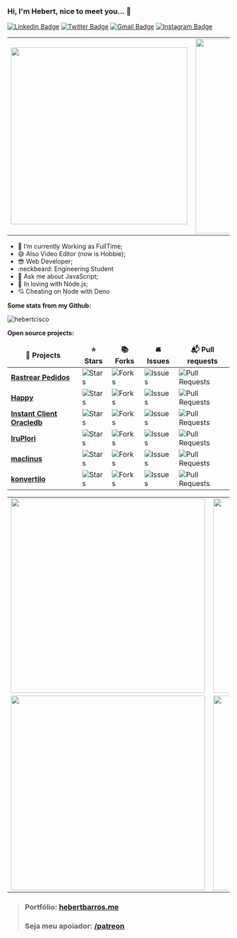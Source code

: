 ### Hi, I'm Hebert, nice to meet you... 👋

[![Linkedin Badge](https://img.shields.io/badge/-LinkedIn-blue?style=flat-square&logo=Linkedin&logoColor=white&link=https://www.linkedin.com/in/hebert-f-barros/)](https://www.linkedin.com/in/hebert-f-barros/)
[![Twitter Badge](https://img.shields.io/badge/-Twitter-1ca0f1?style=flat-square&labelColor=1ca0f1&logo=twitter&logoColor=white&link=https://twitter.com/hebertcisco)](https://twitter.com/hebertcisco)
[![Gmail Badge](https://img.shields.io/badge/-Gmail-c14438?style=flat-square&logo=Gmail&logoColor=white&link=mailto:tecnobertinfo@gmail.com)](mailto:tecnobertinfo@gmail.com)
[![Instagram Badge](https://img.shields.io/badge/-Instagram-C13584?style=flat-square&labelColor=C13584&logo=instagram&logoColor=white&link=https://www.instagram.com/hebert.js/)](https://www.instagram.com/hebert.js/)

<center>
  
<table>
  <tr>
      <td><img width="400px" align="left" src="https://github-readme-stats.vercel.app/api/top-langs/?username=hebertcisco&hide=html&layout=compact" /></td>
      <td><img width="440px" align="left" src="https://github-readme-stats.vercel.app/api?username=hebertcisco&show_icons=true" /></td>
  </tr>  
</table>
</center>

- 🔭 I’m currently Working as FullTime;
- 😄 Also Video Editor (now is Hobbie);
- :sunglasses: Web Developer;
- :neckbeard: Engineering Student
- 💬 Ask me about JavaScript;
- :green_heart: In loving with Node.js;
- :cupid: Cheating on Node with Deno

**Some stats from my Github:** 
<p align=left> <img src=https://komarev.com/ghpvc/?username=hebertcisco alt=hebertcisco /> </p>

**Open source projects:**  
<table>
  <thead align="center">
    <tr border: none;>
      <td><b>🎁 Projects</b></td>
      <td><b>⭐ Stars</b></td>
      <td><b>📚 Forks</b></td>
      <td><b>🛎 Issues</b></td>
      <td><b>📬 Pull requests</b></td>
    </tr>
  </thead>
  <tbody>
    <tr>
      <td><a href="https://github.com/hebertcisco/rastrearpedidos"><b>Rastrear Pedidos</b></a></td>
      <td><img alt="Stars" src="https://img.shields.io/github/stars/hebertcisco/rastrearpedidos?style=flat-square&labelColor=343b41"/></td>
      <td><img alt="Forks" src="https://img.shields.io/github/forks/hebertcisco/rastrearpedidos?style=flat-square&labelColor=343b41"/></td>
      <td><img alt="Issues" src="https://img.shields.io/github/issues/hebertcisco/rastrearpedidos?style=flat-square&labelColor=343b41"/></td>
      <td><img alt="Pull Requests" src="https://img.shields.io/github/issues-pr/hebertcisco/rastrearpedidos?style=flat-square&labelColor=343b41"/></td>
    </tr>
    <tr>
      <td><a href="https://github.com/hebertcisco/happy"><b>Happy</b></a></td>
      <td><img alt="Stars" src="https://img.shields.io/github/stars/hebertcisco/happy?style=flat-square&labelColor=343b41"/></td>
      <td><img alt="Forks" src="https://img.shields.io/github/forks/hebertcisco/happy?style=flat-square&labelColor=343b41"/></td>
      <td><img alt="Issues" src="https://img.shields.io/github/issues/hebertcisco/happy?style=flat-square&labelColor=343b41"/></td>
      <td><img alt="Pull Requests" src="https://img.shields.io/github/issues-pr/hebertcisco/happy?style=flat-square&labelColor=343b41"/></td>
    </tr>
    <tr>
      <td><a href="https://github.com/hebertcisco/happy"><b>Instant Client Oracledb</b></a></td>
      <td><img alt="Stars" src="https://img.shields.io/github/stars/hebertcisco/instantclient_oracledb?style=flat-square&labelColor=343b41"/></td>
      <td><img alt="Forks" src="https://img.shields.io/github/forks/hebertcisco/instantclient_oracledb?style=flat-square&labelColor=343b41"/></td>
      <td><img alt="Issues" src="https://img.shields.io/github/issues/hebertcisco/instantclient_oracledb?style=flat-square&labelColor=343b41"/></td>
      <td><img alt="Pull Requests" src="https://img.shields.io/github/issues-pr/hebertcisco/instantclient_oracledb?style=flat-square&labelColor=343b41"/></td>
    </tr>
    <tr>
      <td><a href="https://github.com/hebertcisco/happy"><b>IruPlori</b></a></td>
      <td><img alt="Stars" src="https://img.shields.io/github/stars/hebertcisco/IruPlori?style=flat-square&labelColor=343b41"/></td>
      <td><img alt="Forks" src="https://img.shields.io/github/forks/hebertcisco/IruPlori?style=flat-square&labelColor=343b41"/></td>
      <td><img alt="Issues" src="https://img.shields.io/github/issues/hebertcisco/IruPlori?style=flat-square&labelColor=343b41"/></td>
      <td><img alt="Pull Requests" src="https://img.shields.io/github/issues-pr/hebertcisco/IruPlori?style=flat-square&labelColor=343b41"/></td>
    </tr>
    <tr>
      <td><a href="https://github.com/hebertcisco/maclinus"><b>maclinus</b></a></td>
      <td><img alt="Stars" src="https://img.shields.io/github/stars/hebertcisco/maclinus?style=flat-square&labelColor=343b41"/></td>
      <td><img alt="Forks" src="https://img.shields.io/github/forks/hebertcisco/maclinus?style=flat-square&labelColor=343b41"/></td>
      <td><img alt="Issues" src="https://img.shields.io/github/issues/hebertcisco/maclinus?style=flat-square&labelColor=343b41"/></td>
      <td><img alt="Pull Requests" src="https://img.shields.io/github/issues-pr/hebertcisco/maclinus?style=flat-square&labelColor=343b41"/></td>
    </tr>
     <tr>
      <td><a href="https://github.com/hebertcisco/konvertilo"><b>konvertilo</b></a></td>
      <td><img alt="Stars" src="https://img.shields.io/github/stars/hebertcisco/konvertilo?style=flat-square&labelColor=343b41"/></td>
      <td><img alt="Forks" src="https://img.shields.io/github/forks/hebertcisco/maclinus?style=flat-square&labelColor=343b41"/></td>
      <td><img alt="Issues" src="https://img.shields.io/github/issues/hebertcisco/konvertilo?style=flat-square&labelColor=343b41"/></td>
      <td><img alt="Pull Requests" src="https://img.shields.io/github/issues-pr/hebertcisco/konvertilo?style=flat-square&labelColor=343b41"/></td>
    </tr>
  </tbody>
</table>

<center>
  
<table>
  <tr>
      <td><a href="https://github.com/hebertcisco/matrix-effect-javascript"><img width="440px" align="left" src="https://github-readme-stats.vercel.app/api/pin/?username=hebertcisco&repo=matrix-effect-javascript" /></a></td>
     <td><a href="https://github.com/hebertcisco/instantclient_oracledb"><img width="440px" align="left" src="https://github-readme-stats.vercel.app/api/pin/?username=hebertcisco&repo=instantclient_oracledb" /></a></td>
    
  </tr>  
  <tr>
      <td><a href="https://github.com/hebertcisco/randpass"><img width="440px" align="left" src="https://github-readme-stats.vercel.app/api/pin/?username=hebertcisco&repo=randpass" /></a></td>
     <td><a href="https://github.com/hebertcisco/maclinus"><img width="440px" align="left" src="https://github-readme-stats.vercel.app/api/pin/?username=hebertcisco&repo=maclinus" /></a></td>
    
  </tr>  
</table>
</center>

> ### Portfólio: [hebertbarros.me](https://hebertbarros.me/)
> ### Seja meu apoiador: [/patreon](https://github.com/hebertcisco/hebertcisco/blob/main/.github/patreon.md)

